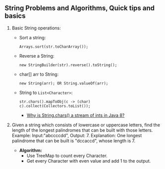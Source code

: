 ## String Problems and Algorithms, Quick tips and basics

1. Basic String operations:
	* Sort a string:
      ```
      Arrays.sort(str.toCharArray());
      ```

	* Reverse a String:
      ```
      new StringBuilder(str).reverse().toString();
      ```

	* char[] arr to String:
      ```
	  new String(arr); OR String.valueOf(arr);
      ```
      
    * String to ```List<Character>```:
      ```
      str.chars().mapToObj(c -> (char) c).collect(Collectors.toList());
      ```
      * [Why is String.chars() a stream of ints in Java 8?](https://stackoverflow.com/questions/22435833/why-is-string-chars-a-stream-of-ints-in-java-8)


2. Given a string which consists of lowercase or uppercase letters, find the length of the longest palindromes that can be built with those letters.
Example: Input:"abccccdd", Output: 7. 
Explanation:
One longest palindrome that can be built is "dccaccd", whose length is 7.

	* **Algorithm:**
		* Use TreeMap to count every Character.
		* Get every Character with even value and add 1 to the output. 
